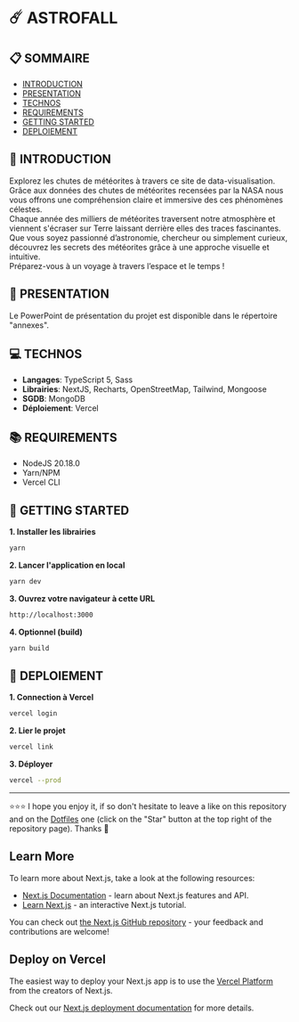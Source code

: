 # ☄️ ASTROFALL

## 📋 SOMMAIRE
- [INTRODUCTION](#-introduction)
- [PRESENTATION](#-presentation)
- [TECHNOS](#-technos)
- [REQUIREMENTS](#-requirements)
- [GETTING STARTED](#-getting-started)
- [DEPLOIEMENT](#-deploiement)

## 👋 INTRODUCTION
Explorez les chutes de météorites à travers ce site de data-visualisation. Grâce aux données des chutes de météorites recensées par la NASA nous vous offrons une compréhension claire et immersive des ces phénomènes célestes.  
Chaque année des milliers de météorites traversent notre atmosphère et viennent s'écraser sur Terre laissant derrière elles des traces fascinantes.  
Que vous soyez passionné d’astronomie, chercheur ou simplement curieux, découvrez les secrets des météorites grâce à une approche visuelle et intuitive.  
Préparez-vous à un voyage à travers l’espace et le temps !

## 👀 PRESENTATION
Le PowerPoint de présentation du projet est disponible dans le répertoire "annexes".

## 💻 TECHNOS
- **Langages**: TypeScript 5, Sass
- **Librairies**: NextJS, Recharts, OpenStreetMap, Tailwind, Mongoose
- **SGDB**: MongoDB
- **Déploiement**: Vercel

## 📚 REQUIREMENTS
- NodeJS 20.18.0
- Yarn/NPM
- Vercel CLI

## 🚀 GETTING STARTED
**1. Installer les librairies**
```bash
yarn
```
**2. Lancer l'application en local**
```bash
yarn dev
```
**3. Ouvrez votre navigateur à cette URL**
```bash
http://localhost:3000
```
**4. Optionnel (build)**
```bash
yarn build
```

## 🚨 DEPLOIEMENT
**1. Connection à Vercel**
```bash
vercel login
```
**2. Lier le projet**
```bash
vercel link
```
**3. Déployer**
```bash
vercel --prod
```

***

⭐⭐⭐ I hope you enjoy it, if so don't hesitate to leave a like on this repository and on the [Dotfiles](https://github.com/EmmanuelLefevre/Dotfiles) one (click on the "Star" button at the top right of the repository page). Thanks 🤗








## Learn More

To learn more about Next.js, take a look at the following resources:

- [Next.js Documentation](https://nextjs.org/docs) - learn about Next.js features and API.
- [Learn Next.js](https://nextjs.org/learn) - an interactive Next.js tutorial.

You can check out [the Next.js GitHub repository](https://github.com/vercel/next.js) - your feedback and contributions are welcome!

## Deploy on Vercel

The easiest way to deploy your Next.js app is to use the [Vercel Platform](https://vercel.com/new?utm_medium=default-template&filter=next.js&utm_source=create-next-app&utm_campaign=create-next-app-readme) from the creators of Next.js.

Check out our [Next.js deployment documentation](https://nextjs.org/docs/app/building-your-application/deploying) for more details.